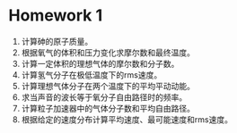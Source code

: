 # Homework 1

1. 计算砷的原子质量。
2. 根据氧气的体积和压力变化求摩尔数和最终温度。
3. 计算一定体积的理想气体的摩尔数和分子数。
4. 计算氢气分子在极低温度下的rms速度。
5. 计算理想气体分子在两个温度下的平均平动动能。
6. 求当声音的波长等于氧分子自由路径时的频率。
7. 计算粒子加速器中的气体分子数和平均自由路径。
8. 根据给定的速度分布计算平均速度、最可能速度和rms速度。